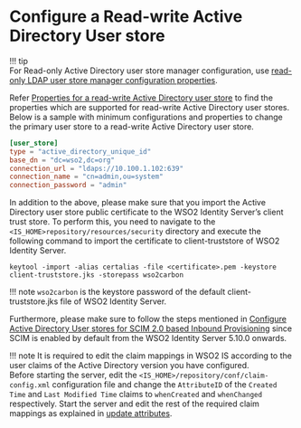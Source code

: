 # Configure a Read-write Active Directory User store

!!! tip    
    For Read-only Active Directory user store manager configuration, use [read-only LDAP user store manager configuration properties]({{base_path}}/guides/users/user-stores/primary-user-store/configure-a-read-only-ldap-user-store/).

Refer [Properties for a read-write Active Directory user store]({{base_path}}/guides/users/user-stores/user-store-properties/properties-read-write-active-directory-user-store/) to find the properties which are supported for read-write Active Directory user stores. Below is a sample with minimum configurations and properties to change the primary user store to a read-write Active Directory user store.

```toml
[user_store]
type = "active_directory_unique_id"
base_dn = "dc=wso2,dc=org"
connection_url = "ldaps://10.100.1.102:639"
connection_name = "cn=admin,ou=system"
connection_password = "admin"
```

In addition to the above, please make sure that you import the Active Directory user store public certificate to the 
WSO2 Identity Server’s client trust store. To perform this, you need to navigate to the 
`<IS_HOME>repository/resources/security` directory and execute the following command to import the certificate to 
client-truststore of WSO2 Identity Server.

```
keytool -import -alias certalias -file <certificate>.pem -keystore client-truststore.jks -storepass wso2carbon
```

!!! note
    `wso2carbon` is the keystore password of the default client-truststore.jks file of WSO2 Identity Server.

Furthermore, please make sure to follow the steps mentioned in [Configure Active Directory User stores for SCIM 2.0 based Inbound Provisioning](../guides/identity-lifecycles/configure-active-directory-user-stores-for-scim-2.0-based-inbound-provisioning.md) 
since SCIM is enabled by default from the WSO2 Identity Server 5.10.0 onwards.


!!! note
    It is required to edit the claim mappings in WSO2 IS according to the user claims of the Active Directory version you have configured.<br />
    Before starting the server, edit the `<IS_HOME>/repository/conf/claim-config.xml` configuration file and change the `AttributeID` of the `Created Time` and `Last Modified Time` claims to `whenCreated` and `whenChanged` respectively.
    Start the server and edit the rest of the required claim mappings as explained in [update attributes]({{base_path}}/guides/users/attributes/manage-attributes/#update-attributes).
